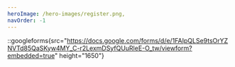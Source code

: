 ```yaml
---
heroImage: /hero-images/register.png,
navOrder: -1
---
```


::googleforms{src="https://docs.google.com/forms/d/e/1FAIpQLSe9tsOrYZNVTd85QaSKyw4MY_C-r2LexmDSyfQUuRleE-O_tw/viewform?embedded=true" height="1650"}
